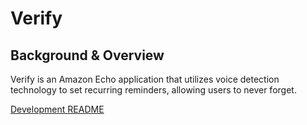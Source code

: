 # Verify

## Background & Overview

Verify is an Amazon Echo application that utilizes voice detection technology to set recurring reminders, allowing users to never forget.   

[Development README](./docs/README.md)
